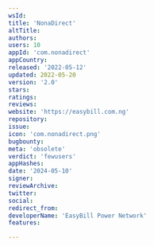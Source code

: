 ```yaml
---
wsId: 
title: 'NonaDirect'
altTitle: 
authors: 
users: 10
appId: 'com.nonadirect'
appCountry: 
released: '2022-05-12'
updated: 2022-05-20
version: '2.0'
stars: 
ratings: 
reviews: 
website: 'https://easybill.com.ng'
repository: 
issue: 
icon: 'com.nonadirect.png'
bugbounty: 
meta: 'obsolete'
verdict: 'fewusers'
appHashes: 
date: '2024-05-10'
signer: 
reviewArchive: 
twitter: 
social: 
redirect_from: 
developerName: 'EasyBill Power Network'
features: 

---
```


